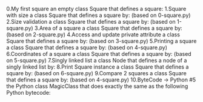 0.My first square an empty class Square that defines a square:
1.Square with size a class Square that defines a square by: (based on 0-square.py)
2.Size validation a class Square that defines a square by: (based on 1-square.py)
3.Area of a square a class Square that defines a square by: (based on 2-square.py)
4.Access and update private attribute a class Square that defines a square by: (based on 3-square.py)
5.Printing a square a class Square that defines a square by: (based on 4-square.py)
6.Coordinates of a square a class Square that defines a square by: (based on 5-square.py)
7.Singly linked list a class Node that defines a node of a singly linked list by:
8.Print Square instance a class Square that defines a square by: (based on 6-square.py)
9.Compare 2 squares a class Square that defines a square by: (based on 4-square.py)
10.ByteCode -> Python #5 the Python class MagicClass that does exactly the same as the following Python bytecode:
